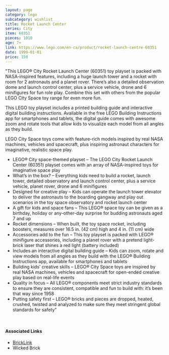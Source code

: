 ```yaml
---
layout: page
category: lego
subcategory: wishlist
title: Rocket Launch Center
series: City
item: 60351
pieces: 1010
age: 7+
link: https://www.lego.com/en-ca/product/rocket-launch-centre-60351
date: 1999-01-01
price: 150
---
```


"This LEGO® City Rocket Launch Center (60351) toy playset is packed with NASA-inspired features, including a huge launch tower and a rocket with room for 2 astronauts and a planet rover. There’s also a detailed observation dome and launch control center, plus a service vehicle, drone and 6 minifigures for fun role play. Combine this set with others from the popular LEGO City Space toy range for even more fun.

This LEGO toy playset includes a printed building guide and interactive digital building instructions. Available in the free LEGO Building Instructions app for smartphones and tablets, the digital guide comes with awesome zoom and rotate tools that allow kids to visualize each model from all angles as they build.

LEGO City Space toys come with feature-rich models inspired by real NASA machines, vehicles and spacecraft, plus inspiring astronaut characters for imaginative, realistic space play.

* LEGO® City space-themed playset – The LEGO City Rocket Launch Center (60351) playset comes with an array of NASA-inspired toys for imaginative space play
* What’s in the box? – Everything kids need to build a rocket, launch tower, detailed observatory and launch control center, plus a service vehicle, planet rover, drone and 6 minifigures
* Designed for creative play – Kids can operate the launch tower elevator to deliver the astronauts to the boarding gangway and play out scenarios in the toy space observatory and rocket launch center
* A gift for kids and space fans – This LEGO® space toy can be given as a birthday, holiday or any-other-day surprise for budding astronauts aged 7 and up
* Rocket dimensions – When built, the toy space rocket, including boosters, measures over 16.5 in. (42 cm) high and 4 in. (11 cm) wide
* Accessories add to the fun – This toy playset is packed with LEGO® minifigure accessories, including a planet rover with a pretend light-brick laser that shines a red light (battery included)
* Includes an interactive digital building guide – Kids can zoom, rotate and view models from all angles as they build with the LEGO® Building Instructions app, available for smartphones and tablets
* Building kids’ creative skills – LEGO® City Space toys are inspired by real NASA machines, vehicles and spacecraft for open-ended creative play based on real-life events
* Quality in focus – All LEGO® components meet strict industry standards to ensure they are consistent, compatible and fun to build with: it’s been that way since 1958
* Putting safety first – LEGO® bricks and pieces are dropped, heated, crushed, twisted and analyzed to make sure they meet stringent global standards for safety"


<br>

#### Associated Links

* [BrickLink](https://www.bricklink.com/v2/catalog/catalogitem.page?S=60351-1)
* Wicked Brick
